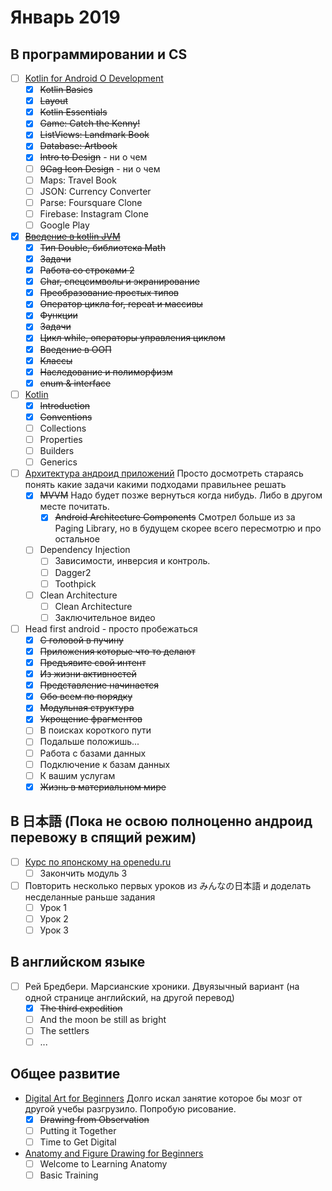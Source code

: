 # Январь 2019 
## В программировании и CS
- [ ] [Kotlin for Android O Development](https://www.udemy.com/kotlinandroid/learn/v4/overview)
  - [x] ~~Kotlin Basics~~
  - [x] ~~Layout~~
  - [x] ~~Kotlin Essentials~~
  - [x] ~~Game: Catch the Kenny!~~
  - [x] ~~ListViews: Landmark Book~~
  - [x] ~~Database: Artbook~~
  - [x] ~~Intro to Design~~ - ни о чем
  - [ ] ~~9Gag Icon Design~~ - ни о чем
  - [ ] Maps: Travel Book
  - [ ] JSON: Currency Converter
  - [ ] Parse: Foursquare Clone
  - [ ] Firebase: Instagram Clone
  - [ ] Google Play
- [x] ~~[Введение в kotlin JVM](https://stepik.org/course/5448/syllabus)~~
  - [x] ~~Тип Double, библиотека Math~~
  - [x] ~~Задачи~~
  - [x] ~~Работа со строками 2~~
  - [x] ~~Char, спецсимволы и экранирование~~
  - [x] ~~Преобразование простых типов~~
  - [x] ~~Оператор цикла for, repeat и массивы~~
  - [x] ~~Функции~~
  - [x] ~~Задачи~~
  - [x] ~~Цикл while, операторы управления циклом~~
  - [x] ~~Введение в ООП~~
  - [x] ~~Классы~~
  - [x] ~~Наследование и полиморфизм~~
  - [x] ~~enum & interface~~
- [ ] [Kotlin](https://stepik.org/course/2852/syllabus)
  - [x] ~~Introduction~~
  - [x] ~~Conventions~~
  - [ ] Collections
  - [ ] Properties
  - [ ] Builders
  - [ ] Generics
- [ ] [Архитектура андроид приложений](https://www.coursera.org/learn/android-app-architecture) Просто досмотреть стараясь понять какие задачи какими подходами правильнее решать
   - [x] ~~MVVM~~ Надо будет позже вернуться когда нибудь. Либо в другом месте почитать.
      - [x] ~~Android Architecture Components~~ Cмотрел больше из за Paging Library, но в будущем скорее всего пересмотрю и про остальное
    - [ ] Dependency Injection
      - [ ] Зависимости, инверсия и контроль.
      - [ ] Dagger2
      - [ ] Toothpick
    - [ ] Clean Architecture
      - [ ] Clean Architecture
      - [ ] Заключительное видео 
- [ ] Head first android - просто пробежаться
  - [x] ~~С головой в пучину~~
  - [x] ~~Приложения которые что то делают~~
  - [x] ~~Предъявите свой интент~~
  - [x] ~~Из жизни активностей~~
  - [x] ~~Представление начинается~~
  - [x] ~~Обо всем по порядку~~
  - [x] ~~Модульная структура~~
  - [x] ~~Укрощение фрагментов~~
  - [ ] В поисках короткого пути
  - [ ] Подальше положишь...
  - [ ] Работа с базами данных
  - [ ] Подключение к базам данных
  - [ ] К вашим услугам
  - [x] ~~Жизнь в материальном мире~~
## В 日本語 (Пока не освою полноценно андроид перевожу в спящий режим)
- [ ] [Курс по японскому на openedu.ru](https://courses.openedu.ru/courses/course-v1:spbu+JPLANG+fall_2018/info)
    - [ ] Закончить модуль 3 
- [ ] Повторить несколько первых уроков из みんなの日本語 и доделать несделанные раньше задания
    - [ ] Урок 1
    - [ ] Урок 2
    - [ ] Урок 3
## В английском языке
- [ ] Рей Бредбери. Марсианские хроники. Двуязычный вариант (на одной странице английский, на другой перевод)
    - [x] ~~The third expedition~~
    - [ ] And the moon be still as bright
    - [ ] The settlers
    - [ ] ...
## Общее развитие
- [Digital Art for Beginners](https://www.udemy.com/digital-art-101-from-beginner-to-pro) Долго искал занятие которое бы мозг от другой учебы разгрузило. Попробую рисование.
  - [x] ~~Drawing from Observation~~
  - [ ] Putting it Together
  - [ ] Time to Get Digital
- [Anatomy and Figure Drawing for Beginners](https://www.udemy.com/anatomy-and-figure-drawing-for-games-and-comics/)
  - [ ] Welcome to Learning Anatomy
  - [ ] Basic Training